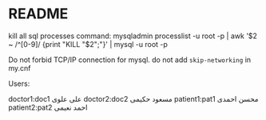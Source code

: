 # README


kill all sql processes command:
    mysqladmin processlist -u root -p  |  awk '$2 ~ /^[0-9]/ {print "KILL "$2";"}' |  mysql -u root -p 


Do not forbid TCP/IP connection for mysql. do not add `skip-networking` in my.cnf


Users:

doctor1:doc1 علی علوی
doctor2:doc2 مسعود حکیمی
patient1:pat1 محسن احمدی
patient2:pat2 احمد نعیمی


